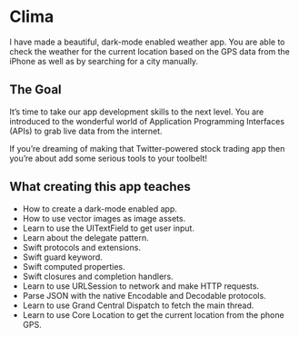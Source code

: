
#  Clima

I have made a beautiful, dark-mode enabled weather app. You are able to check the weather for the current location based on the GPS data from the iPhone as well as by searching for a city manually. 


## The Goal

It’s time to take our app development skills to the next level. You are introduced to the wonderful world of Application Programming Interfaces (APIs) to grab live data from the internet.

If you’re dreaming of making that Twitter-powered stock trading app then you’re about add some serious tools to your toolbelt!


## What creating this app teaches

* How to create a dark-mode enabled app.
* How to use vector images as image assets.
* Learn to use the UITextField to get user input. 
* Learn about the delegate pattern.
* Swift protocols and extensions. 
* Swift guard keyword. 
* Swift computed properties.
* Swift closures and completion handlers.
* Learn to use URLSession to network and make HTTP requests.
* Parse JSON with the native Encodable and Decodable protocols. 
* Learn to use Grand Central Dispatch to fetch the main thread.
* Learn to use Core Location to get the current location from the phone GPS. 

